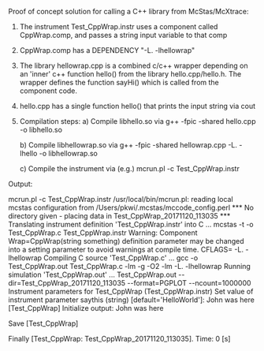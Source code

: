 Proof of concept solution for calling a C++ library from McStas/McXtrace:

1) The instrument Test_CppWrap.instr uses a component called CppWrap.comp, and passes a string 
   input variable to that comp

2) CppWrap.comp has a DEPENDENCY "-L. -lhellowrap"

3) The library hellowrap.cpp is a combined c/c++ wrapper depending on an 'inner' c++ function 
   hello() from the library hello.cpp/hello.h. The wrapper defines the function sayHi() which
   is called from the component code.

4) hello.cpp has a single function hello() that prints the input string via cout 

5) Compilation steps:
   a) Compile libhello.so via
      g++ -fpic -shared hello.cpp -o libhello.so
   
   b) Compile libhellowrap.so via
      g++ -fpic -shared hellowrap.cpp -L. -lhello -o libhellowrap.so

   c) Compile the instrument via (e.g.)
      mcrun.pl -c Test_CppWrap.instr


Output:

mcrun.pl -c Test_CppWrap.instr
/usr/local/bin/mcrun.pl: reading local mcstas configuration from /Users/pkwi/.mcstas/mccode_config.perl
*** No directory given - placing data in Test_CppWrap_20171120_113035 ***
Translating instrument definition 'Test_CppWrap.instr' into C ...
mcstas -t -o Test_CppWrap.c Test_CppWrap.instr
Warning: Component Wrap=CppWrap(string something) definition parameter
         may be changed into a setting parameter to avoid
         warnings at compile time.
CFLAGS= -L. -lhellowrap
Compiling C source 'Test_CppWrap.c' ...
gcc -o Test_CppWrap.out Test_CppWrap.c -lm -g -O2 -lm -L. -lhellowrap
Running simulation 'Test_CppWrap.out' ...
Test_CppWrap.out --dir=Test_CppWrap_20171120_113035 --format=PGPLOT --ncount=1000000
Instrument parameters for Test_CppWrap (Test_CppWrap.instr)
Set value of instrument parameter saythis (string) [default='HelloWorld']:
John was here
[Test_CppWrap] Initialize
output: John was here

Save [Test_CppWrap]

Finally [Test_CppWrap: Test_CppWrap_20171120_113035]. Time: 0 [s] 
